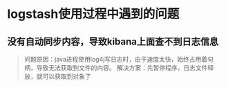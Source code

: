 # logstash使用过程中遇到的问题

## 没有自动同步内容，导致kibana上面查不到日志信息
> 问题原因：java进程使用log4j写日志时，由于速度太快，始终占用着句柄，导致无法获取到文件的内容。
> 解决方案：先暂停程序，日志文件释放，就可以获取到对象了